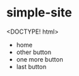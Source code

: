 # simple-site
<DOCTYPE! html>
<html>
<head>
<style>

.inline {list-style-type:none;display:inline;]


</style>
</head>

<body>

<div>
<ul class="inline">
<li>home</li>
<li>other button</li>
<li>one more button</li>
<li>last button</li>
</ul>
</div>


</body>
</html>
